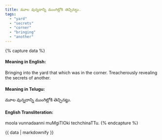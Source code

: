 ```yaml
---
title: మూల వున్నదాన్ని ముంగిట్లోకి తెచ్చినట్టు.
tags:
  - "yard"
  - "secrets"
  - "corner"
  - "bringing"
  - "another"
---
```


{% capture data %}
#### Meaning in English:
Bringing into the yard that which was in the corner.
Treacherously revealing the secrets of another.

#### Meaning in Telugu:
మూల వున్నదాన్ని ముంగిట్లోకి తెచ్చినట్టు.

#### English Transliteration:
moola vunnadaanni muMgiTlOki techchinaTTu.
{% endcapture %}

<div class="notice">{{ data | markdownify }}</div>

